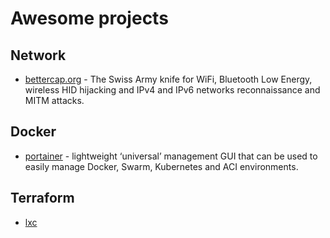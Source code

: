 # Awesome projects

## Network
- [bettercap.org](https://www.bettercap.org/) - The Swiss Army knife for WiFi, Bluetooth Low Energy, wireless HID hijacking and IPv4 and IPv6 networks reconnaissance and MITM attacks.

## Docker
- [portainer](https://github.com/portainer/portainer) - lightweight ‘universal’ management GUI that can be used to easily manage Docker, Swarm, Kubernetes and ACI environments.

## Terraform
- [lxc](https://registry.terraform.io/providers/Telmate/proxmox/latest/docs/resources/lxc)
